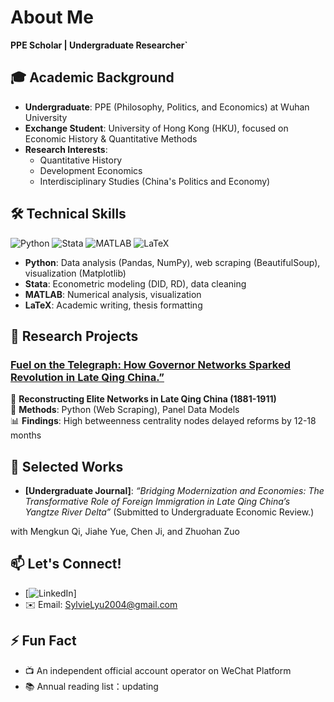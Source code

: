 # About Me
**PPE Scholar | Undergraduate Researcher`**  

## 🎓 Academic Background  
- **Undergraduate**: PPE (Philosophy, Politics, and Economics) at Wuhan University  
- **Exchange Student**: University of Hong Kong (HKU), focused on Economic History & Quantitative Methods  
- **Research Interests**:  
  - Quantitative History 
  - Development Economics
  - Interdisciplinary Studies (China's Politics and Economy)  

## 🛠️ Technical Skills  
![Python](https://img.shields.io/badge/python-3670A0?style=flat&logo=python&logoColor=ffdd54)  ![Stata](https://img.shields.io/badge/stata-%231572B6.svg?style=flat&logo=stata&logoColor=white)  ![MATLAB](https://img.shields.io/badge/MATLAB-%230db7ed.svg?style=flat&logo=mathworks&logoColor=white)  ![LaTeX](https://img.shields.io/badge/latex-%23008080.svg?style=flat&logo=latex&logoColor=white)  

- **Python**: Data analysis (Pandas, NumPy), web scraping (BeautifulSoup), visualization (Matplotlib)  
- **Stata**: Econometric modeling (DID, RD), data cleaning  
- **MATLAB**: Numerical analysis, visualization  
- **LaTeX**: Academic writing, thesis formatting 

## 🚀 Research Projects  

### [Fuel on the Telegraph: How Governor Networks Sparked Revolution in Late Qing China.”]([https://github.com/yourname/qing-telegraph](https://github.com/Shijia-Lyu/Telegraph-and-Elite-Networks.git))  
📝 **Reconstructing Elite Networks in Late Qing China (1881-1911)**  
🔧 **Methods**: Python (Web Scraping), Panel Data Models  
📊 **Findings**: High betweenness centrality nodes delayed reforms by 12-18 months  


## 📝 Selected Works    
- **[Undergraduate Journal]**: *“Bridging Modernization and Economies: The Transformative Role of Foreign Immigration in Late Qing China’s Yangtze River Delta”* (Submitted to Undergraduate Economic Review.)
  
with Mengkun Qi, Jiahe Yue, Chen Ji, and Zhuohan Zuo

## 📫 Let's Connect!  
- [![LinkedIn]([https://img.shields.io/badge/LinkedIn-0077B5?style=flat&logo=linkedin&logoColor=white](https://www.linkedin.com/in/sylvie-lyu-ab322a326/))] 
- ✉️ Email: SylvieLyu2004@gmail.com  

## ⚡ Fun Fact
- 📺 An independent official account operator on WeChat Platform
- 📚 Annual reading list：updating
